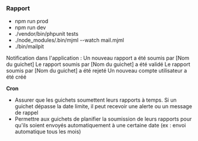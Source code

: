 ### Rapport

- npm run prod
- npm run dev
- ./vendor/bin/phpunit tests
- ./node_modules/.bin/mjml --watch mail.mjml
- ./bin/mailpit


Notification dans l'application :
    Un nouveau rapport a été soumis par [Nom du guichet]
    Le rapport soumis par [Nom du guichet] a été validé
    Le rapport soumis par [Nom du guichet] a été rejeté
    Un nouveau compte utilisateur a été créé

**Cron**
- Assurer que les guichets soumettent leurs rapports à temps. Si un guichet dépasse la date limite, il peut recevoir une alerte ou un message de rappel
- Permettre aux guichets de planifier la soumission de leurs rapports pour qu'ils soient envoyés automatiquement à une certaine date (ex : envoi automatique tous les mois)